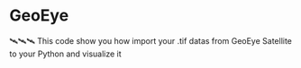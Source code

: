 # GeoEye
🛰️🛰️🛰️
This code show you how import your .tif datas from GeoEye Satellite to your Python and visualize it
